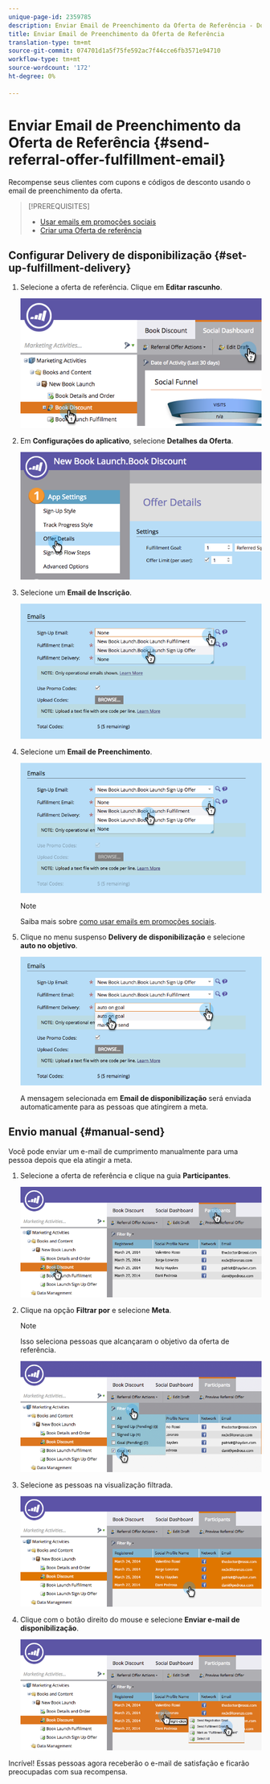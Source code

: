 ```yaml
---
unique-page-id: 2359785
description: Enviar Email de Preenchimento da Oferta de Referência - Documentos do Marketing - Documentação do Produto
title: Enviar Email de Preenchimento da Oferta de Referência
translation-type: tm+mt
source-git-commit: 074701d1a5f75fe592ac7f44cce6fb3571e94710
workflow-type: tm+mt
source-wordcount: '172'
ht-degree: 0%

---
```



# Enviar Email de Preenchimento da Oferta de Referência {#send-referral-offer-fulfillment-email}

Recompense seus clientes com cupons e códigos de desconto usando o email de preenchimento da oferta.

>[!PREREQUISITES]
>
>* [Usar emails em promoções sociais](/help/marketo/product-docs/demand-generation/social/social-functions/use-emails-in-social-promotions.md)
>* [Criar uma Oferta de referência](/help/marketo/product-docs/demand-generation/social/referral-offers/create-a-referral-offer.md)


## Configurar Delivery de disponibilização {#set-up-fulfillment-delivery}

1. Selecione a oferta de referência. Clique em **Editar rascunho**.

   ![](assets/image2015-4-20-16-3a3-3a14.png)

1. Em **Configurações do aplicativo**, selecione **Detalhes da Oferta**.

   ![](assets/image2015-4-23-12-3a53-3a16.png)

1. Selecione um **Email de Inscrição**.

   ![](assets/image2015-4-23-12-3a58-3a52.png)

1. Selecione um **Email de Preenchimento**.

   ![](assets/image2015-4-23-13-3a4-3a40.png)

   >[!NOTE]
   >
   >Saiba mais sobre [como usar emails em promoções sociais](/help/marketo/product-docs/demand-generation/social/social-functions/use-emails-in-social-promotions.md).

1. Clique no menu suspenso **Delivery de disponibilização** e selecione **auto no objetivo**.

   ![](assets/image2015-4-23-13-3a13-3a33.png)

   A mensagem selecionada em **Email de disponibilização** será enviada automaticamente para as pessoas que atingirem a meta.

## Envio manual {#manual-send}

Você pode enviar um e-mail de cumprimento manualmente para uma pessoa depois que ela atingir a meta.

1. Selecione a oferta de referência e clique na guia **Participantes**.

   ![](assets/image2015-4-20-15-3a37-3a14.png)

1. Clique na opção **Filtrar por** e selecione **Meta**.

   >[!NOTE]
   >
   >Isso seleciona pessoas que alcançaram o objetivo da oferta de referência.

   ![](assets/image2015-4-20-15-3a59-3a11.png)

1. Selecione as pessoas na visualização filtrada.

   ![](assets/2015-04-23-13-08-53.png)

1. Clique com o botão direito do mouse e selecione **Enviar e-mail de disponibilização**.

   ![](assets/2015-04-20-15-54-13.png)

Incrível! Essas pessoas agora receberão o e-mail de satisfação e ficarão preocupadas com sua recompensa.
